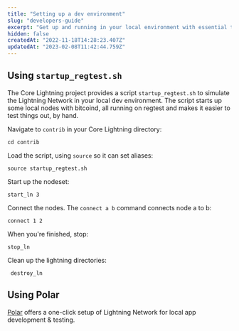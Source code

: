 ```yaml
---
title: "Setting up a dev environment"
slug: "developers-guide"
excerpt: "Get up and running in your local environment with essential tools and libraries in your preferred programming language."
hidden: false
createdAt: "2022-11-18T14:28:23.407Z"
updatedAt: "2023-02-08T11:42:44.759Z"
---
```

## Using `startup_regtest.sh`

The Core Lightning project provides a script `startup_regtest.sh` to simulate the Lightning Network in your local dev environment. The script starts up some local nodes with bitcoind, all running on regtest and makes it easier to test things out, by hand.

Navigate to `contrib` in your Core Lightning directory:

```shell
cd contrib
```

Load the script, using `source` so it can set aliases:

```shell
source startup_regtest.sh
```

Start up the nodeset:

```shell
start_ln 3
```

Connect the nodes. The `connect a b` command connects node a to b:

```shell
connect 1 2
```

When you're finished, stop:

```shell
stop_ln
```

Clean up the lightning directories:

```shell
 destroy_ln
```



## Using Polar

[Polar](https://lightningpolar.com/) offers a one-click setup of Lightning Network for local app development & testing.

